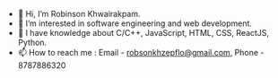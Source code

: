 - 👋 Hi, I’m Robinson Khwairakpam.
- 👀 I’m interested in software engineering and web development.
- 🌱 I have knowledge about C/C++, JavaScript, HTML, CSS, ReactJS, Python.
- 📫 How to reach me : Email - robsonkhzepflo@gmail.com, Phone - 8787886320

<!---
RobinsonKhwairakpam/RobinsonKhwairakpam is a ✨ special ✨ repository because its `README.md` (this file) appears on your GitHub profile.
You can click the Preview link to take a look at your changes.
--->
